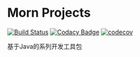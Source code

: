 # Morn Projects

[![Build Status](https://travis-ci.com/morn-team/morn-projects.svg?branch=master)](https://travis-ci.com/morn-team/morn-projects) [![Codacy Badge](https://api.codacy.com/project/badge/Grade/50205b8b3be9405f85937e52d685f178)](https://app.codacy.com/app/morn-team/morn-projects?utm_source=github.com&utm_medium=referral&utm_content=morn-team/morn-projects&utm_campaign=Badge_Grade_Dashboard) [![codecov](https://codecov.io/gh/morn-team/morn-projects/branch/master/graph/badge.svg)](https://codecov.io/gh/morn-team/morn-projects)

基于Java的系列开发工具包

